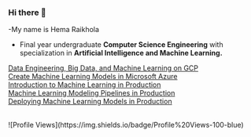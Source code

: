 ### Hi there 👋
-My name is Hema Raikhola
- Final year undergraduate **Computer Science Engineering** with specialization in **Artificial Intelligence and Machine Learning.**<br>

[Data Engineering, Big Data, and Machine Learning on GCP](https://coursera.org/share/9ed118558868c6d809979677d4c44240)<br>
[Create Machine Learning Models in Microsoft Azure](https://coursera.org/share/e2e0013a0ce59edaa4b3d1f0194ad6c6)<br>
[Introduction to Machine Learning in Production](https://coursera.org/share/c3000e097c3bb6c8bb7dc7875d701c8a)<br>
[Machine Learning Modeling Pipelines in Production](https://coursera.org/share/0f6068af9913e8969208d034074db60a)<br>
[Deploying Machine Learning Models in Production](https://coursera.org/share/c9c1fc81df30d335e01ade07cf0f9980)

<br>
![Profile Views](https://img.shields.io/badge/Profile%20Views-100-blue)






<!--
**h-ema-r/h-ema-r** is a ✨ _special_ ✨ repository because its `README.md` (this file) appears on your GitHub profile.

Here are some ideas to get you started:

- 🔭 I’m currently working on ...
- 🌱 I’m currently learning ...
- 👯 I’m looking to collaborate on ...
- 🤔 I’m looking for help with ...
- 💬 Ask me about ...
- 📫 How to reach me: ...
- 😄 Pronouns: ...
- ⚡ Fun fact: ...
-->
